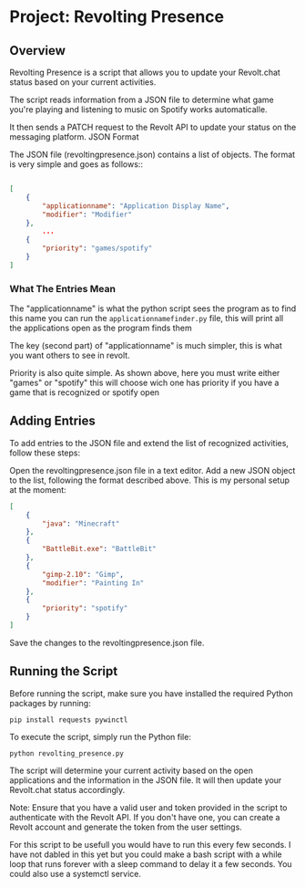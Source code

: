 # Project: Revolting Presence
## Overview

Revolting Presence is a script that allows you to update your Revolt.chat status based on your current activities. 

The script reads information from a JSON file to determine what game you're playing and listening to music on Spotify works automaticalle. 

It then sends a PATCH request to the Revolt API to update your status on the messaging platform.
JSON Format

The JSON file (revoltingpresence.json) contains a list of objects. The format is very simple and goes as follows::


```json

[
    {
        "applicationname": "Application Display Name",
        "modifier": "Modifier"
    },
        ...
    {
        "priority": "games/spotify"
    }
]
```

### What The Entries Mean
The "applicationname" is what the python script sees the program as to find this name you can run the ```applicationnamefinder.py``` file, this will print all the applications open as the program finds them

The key (second part) of "applicationname" is much simpler, this is what you want others to see in revolt.

Priority is also quite simple. As shown above, here you must write either "games" or "spotify" this will choose wich one has priority if you have a game that is recognized or spotify open

## Adding Entries

To add entries to the JSON file and extend the list of recognized activities, follow these steps:

Open the revoltingpresence.json file in a text editor.
Add a new JSON object to the list, following the format described above. This is my personal setup at the moment:

```json
[
    {
        "java": "Minecraft"
    },
    {
        "BattleBit.exe": "BattleBit"
    },
    {
        "gimp-2.10": "Gimp",
        "modifier": "Painting In"
    },
    {
        "priority": "spotify"
    }
]
```

Save the changes to the revoltingpresence.json file.

## Running the Script

Before running the script, make sure you have installed the required Python packages by running:

```pip install requests pywinctl```

To execute the script, simply run the Python file:

```python revolting_presence.py```

The script will determine your current activity based on the open applications and the information in the JSON file. It will then update your Revolt.chat status accordingly.

Note: Ensure that you have a valid user and token provided in the script to authenticate with the Revolt API. If you don't have one, you can create a Revolt account and generate the token from the user settings.

For this script to be usefull you would have to run this every few seconds. I have not dabled in this yet but you could make a bash script with a while loop that runs forever with a sleep command to delay it a few seconds. You could also use a systemctl service.